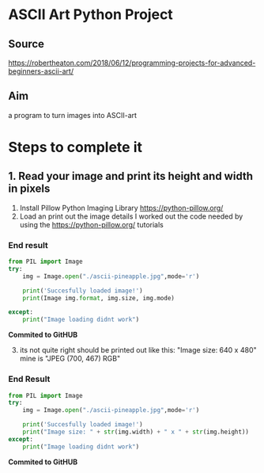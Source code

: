 # ASCII Art Python Project

## Source 
https://robertheaton.com/2018/06/12/programming-projects-for-advanced-beginners-ascii-art/

## Aim
a program to turn images into ASCII-art


# Steps to complete it
## 1. Read your image and print its height and width in pixels

1. Install Pillow Python Imaging Library
https://python-pillow.org/
2. Load an print out the image details 
I worked out the code needed by using the https://python-pillow.org/ tutorials

### End result
```python
from PIL import Image
try:
    img = Image.open("./ascii-pineapple.jpg",mode='r')

    print('Succesfully loaded image!')
    print(Image img.format, img.size, img.mode)

except:
    print("Image loading didnt work")
```

**Commited to GitHUB**

3. its not quite right should be printed out like this: "Image size: 640 x 480" mine is "JPEG (700, 467) RGB"

### End Result
```python
from PIL import Image
try:
    img = Image.open("./ascii-pineapple.jpg",mode='r')

    print('Succesfully loaded image!')
    print("Image size: " + str(img.width) + " x " + str(img.height))
except:
    print("Image loading didnt work")
```
**Commited to GitHUB**